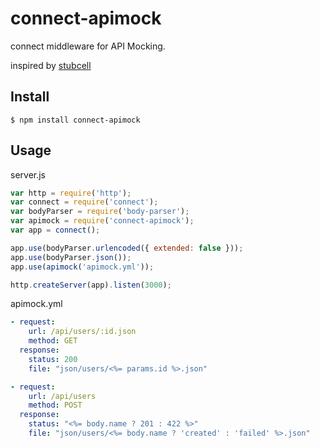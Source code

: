 # connect-apimock

connect middleware for API Mocking.

inspired by [stubcell](https://github.com/yosuke-furukawa/stubcell)

## Install

```
$ npm install connect-apimock
```

## Usage 

server.js

```javascript
var http = require('http');
var connect = require('connect');
var bodyParser = require('body-parser');
var apimock = require('connect-apimock');
var app = connect();

app.use(bodyParser.urlencoded({ extended: false }));
app.use(bodyParser.json());
app.use(apimock('apimock.yml'));

http.createServer(app).listen(3000);
```

apimock.yml

```yaml
- request:
    url: /api/users/:id.json
    method: GET
  response:
    status: 200
    file: "json/users/<%= params.id %>.json"

- request:
    url: /api/users
    method: POST
  response:
    status: "<%= body.name ? 201 : 422 %>"
    file: "json/users/<%= body.name ? 'created' : 'failed' %>.json"
```
